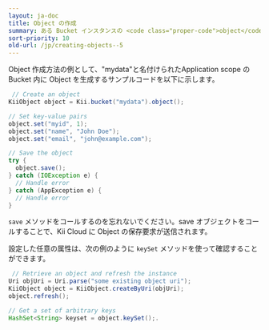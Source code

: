 ```yaml
---
layout: ja-doc
title: Object の作成
summary: ある Bucket インスタンスの <code class="proper-code">object</code> メソッドを実行することで、この Bucket 内に Object のインスタンスが生成されます。生成された Object の <code class="proper-code">set</code> メソッドを用いて、任意の Key-Value ペアを Object 内にセットできます。セットした Key-Value ペアは、<code class="proper-code">save</code> メソッドを実行することで Kii Cloud に反映されます。
sort-priority: 10
old-url: /jp/creating-objects--5
---
```

Object 作成方法の例として、"mydata"と名付けられたApplication scope の Bucket 内に Object を生成するサンプルコードを以下に示します。

```java
 // Create an object
KiiObject object = Kii.bucket("mydata").object();

// Set key-value pairs
object.set("myid", 1);
object.set("name", "John Doe");
object.set("email", "john@example.com");

// Save the object
try {
  object.save();
} catch (IOException e) {
  // Handle error
} catch (AppException e) {
  // Handle error
}
```

`save` メソッドをコールするのを忘れないでください。save オブジェクトをコールすることで、Kii Cloud に Object の保存要求が送信されます。

設定した任意の属性は、次の例のように `keySet` メソッドを使って確認することができます。

```java
 // Retrieve an object and refresh the instance
Uri objUri = Uri.parse("some existing object uri");
KiiObject object = KiiObject.createByUri(objUri);
object.refresh();

// Get a set of arbitrary keys
HashSet<String> keyset = object.keySet();.
```
